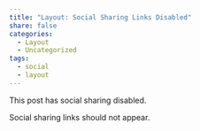```yaml
---
title: "Layout: Social Sharing Links Disabled"
share: false
categories:
  - Layout
  - Uncategorized
tags:
  - social
  - layout
---
```


This post has social sharing disabled.

Social sharing links should not appear.
